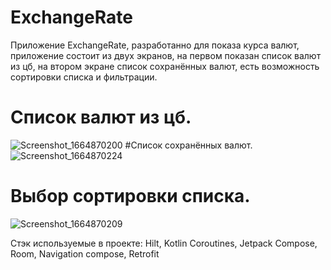 # ExchangeRate 
Приложение ExchangeRate, разработанно для показа курса валют, приложение состоит из двух экранов, на первом показан список валют из цб, 
на втором экране список сохранённых валют, есть возможность сортировки списка и фильтрации.
# Cписок валют из цб.
![Screenshot_1664870200](https://user-images.githubusercontent.com/79585100/193765750-7fe35b16-1ab7-4f19-9280-f4c94735b501.png)
#Cписок сохранённых валют.
![Screenshot_1664870224](https://user-images.githubusercontent.com/79585100/193765884-d7188b6e-fae0-45c5-8b40-8e96fcf01a02.png)
# Выбор сортировки списка.
![Screenshot_1664870209](https://user-images.githubusercontent.com/79585100/193765973-0d7e5ac3-fef1-4097-b8ac-5e0de965e68b.png)

Стэк используемые в проекте: Hilt, Kotlin Coroutines, Jetpack Compose, Room, Navigation compose, Retrofit

